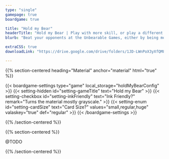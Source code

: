 ```yaml
---
type: "single"
gamepage: true
boardgame: true

title: "Hold my Bear"
headerTitle: "Hold my Bear | Play with more skill, or play a different sport altogether, but beware treacherous bears."
blurb: "Beat your opponents at the Unbearable Games, either by being more skillful ... or changing the sport being played altogether. A fast and loose card game for any situation."

extraCSS: true
downloadLink: "https://drive.google.com/drive/folders/1JD-LWnPoX3yXfQM8jXdlh4vsZvdMOzQQ"

---
```


{{% section-centered heading="Material" anchor="material" html="true" %}}

{{< boardgame-settings type="game" local_storage="holdMyBearConfig" >}}
	{{< setting-hidden id="setting-gameTitle" text="Hold my Bear" >}}
  {{< setting-checkbox id="setting-inkFriendly" text="Ink Friendly?" remark="Turns the material mostly grayscale." >}}
  {{< setting-enum id="setting-cardSize" text="Card Size?" values="small,regular,huge" valaskey="true" def="regular" >}}
{{< /boardgame-settings >}}

{{% /section-centered %}}

{{% section-centered %}}

@TODO

{{% /section-centered %}}

